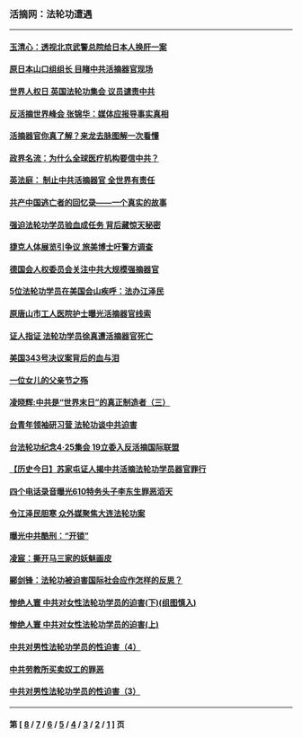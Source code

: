 ### 活摘网：法轮功遭遇
---
#### [玉清心：透视北京武警总院给日本人换肝一案](../../pages/nf5881/n13771978.md?09140430) 
#### [原日本山口组组长 目睹中共活摘器官现场](../../pages/nf5881/n13767360.md?09140430) 
#### [世界人权日 英国法轮功集会 议员谴责中共](../../pages/nf5881/n13431763.md?09140430) 
#### [反活摘世界峰会 张锦华：媒体应报导事实真相](../../pages/nf5881/n13278502.md?09140430) 
#### [活摘器官你真了解？来龙去脉图解一次看懂](../../pages/nf5881/n13013820.md?09140430) 
#### [政界名流：为什么全球医疗机构要信中共？](../../pages/nf5881/n11945479.md?09140430) 
#### [英法庭： 制止中共活摘器官 全世界有责任](../../pages/nf5881/n11330691.md?09140430) 
#### [共产中国逃亡者的回忆录——一个真实的故事](../../pages/nf5881/n10918649.md?09140430) 
#### [强迫法轮功学员验血成任务 背后藏惊天秘密](../../pages/nf5881/n4252384.md?09140430) 
#### [捷克人体展览引争议 旅美博士吁警方调查](../../pages/nf5881/n9429187.md?09140430) 
#### [德国会人权委员会关注中共大规模强摘器官](../../pages/nf5881/n8418950.md?09140430) 
#### [5位法轮功学员在美国会山疾呼：法办江泽民](../../pages/nf5881/n8101519.md?09140430) 
#### [原唐山市工人医院护士曝光活摘器官线索](../../pages/nf5881/n8076384.md?09140430) 
#### [证人指证 法轮功学员徐真遭活摘器官死亡](../../pages/nf5881/n8042467.md?09140430) 
#### [美国343号决议案背后的血与泪](../../pages/nf5881/n8020684.md?09140430) 
#### [一位女儿的父亲节之殇](../../pages/nf5881/n8014122.md?09140430) 
#### [凌晓辉:中共是“世界末日”的真正制造者（三）](../../pages/nf5881/n4210333.md?09140430) 
#### [台青年领袖研习营 法轮功谈中共迫害](../../pages/nf5881/n4141857.md?09140430) 
#### [台法轮功纪念4‧25集会 19立委入反活摘国际联盟](../../pages/nf5881/n4141821.md?09140430) 
#### [【历史今日】苏家屯证人揭中共活摘法轮功学员器官罪行](../../pages/nf5881/n4135912.md?09140430) 
#### [四个电话录音曝光610特务头子李东生罪恶滔天](../../pages/nf5881/n4040060.md?09140430) 
#### [令江泽民胆寒 众外媒聚焦大连法轮功案](../../pages/nf5881/n3932671.md?09140430) 
#### [曝光中共酷刑：“开锁”](../../pages/nf5881/n3889373.md?09140430) 
#### [凌宸：撕开马三家的妖魅画皮](../../pages/nf5881/n3849369.md?09140430) 
#### [郦剑锋：法轮功被迫害国际社会应作怎样的反思？](../../pages/nf5881/n3824560.md?09140430) 
#### [惨绝人寰 中共对女性法轮功学员的迫害(下)(组图慎入)](../../pages/nf5881/n3816285.md?09140430) 
#### [惨绝人寰 中共对女性法轮功学员的迫害(上)](../../pages/nf5881/n3815374.md?09140430) 
#### [中共对男性法轮功学员的性迫害（4）](../../pages/nf5881/n3769144.md?09140430) 
#### [中共劳教所买卖奴工的罪恶](../../pages/nf5881/n3769378.md?09140430) 
#### [中共对男性法轮功学员的性迫害（3）](../../pages/nf5881/n3768231.md?09140430) 

---
#### 第 [ [8](./8.md?09140430) / [7](./7.md?09140430) / [6](./6.md?09140430) / [5](./5.md?09140430) / [4](./4.md?09140430) / [3](./3.md?09140430) / [2](./2.md?09140430) / [1](./1.md?09140430) ] 页
